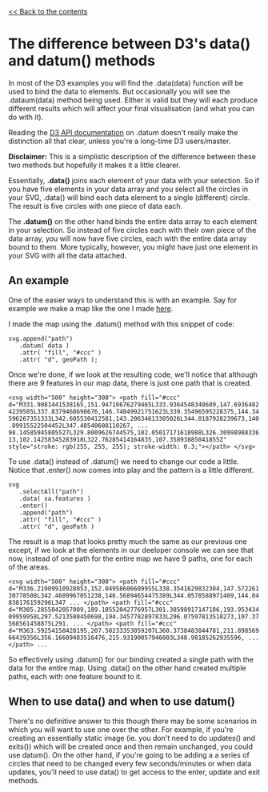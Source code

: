[<< Back to the contents](http://github.com/alastairotter/data-visualisation-notes)

# The difference between D3's data() and datum() methods

In most of the D3 examples you will find the .data(data) function will be used to bind the data to elements. But occasionally you will see the .dataum(data) method being used. Either is valid but they will each produce different results which will affect your final visualisation (and what you can do with it).

Reading the [D3 API documentation](https://github.com/d3/d3-selection/blob/master/README.md#selection_datum) on .datum doesn't really make the distinction all that clear, unless you're a long-time D3 users/master.

**Disclaimer:** This is a simplistic description of the difference between these two methods but hopefully it makes it a little clearer.

Essentially, **.data()** joins each element of your data with your selection. So if you have five elements in your data array and you select all the circles in your SVG, .data() will bind each data element to a single (different) circle. The result is five circles with one piece of data each.

The **.datum()** on the other hand binds the entire data array to each element in your selection. So instead of five circles each with their own piece of the data array, you will now have five circles, each with the entire data array bound to them. More typically, however, you might have just one element in your SVG with all the data attached.

## An example

One of the easier ways to understand this is with an example. Say for example we make a map like the one I made [here](fit-a-d3-map-to-a-container-div.md).

I made the map using the .datum() method with this snippet of code:

    svg.append("path")
       .datum( data )
       .attr( "fill", "#ccc" )
       .attr( "d", geoPath );


Once we're done, if we look at the resulting code, we'll notice that although there are 9 features in our map data, there is just one path that is created.

`<svg width="500" height="300"> <path fill="#ccc" d="M331.9081441538165,151.94710676279465L333.9364548340689,147.69364824239585L337.8379468698676,146.74049921751623L339.35496595228375,144.34596267351333L342.605530412581,143.20634613305026L344.0187928239673,140.89915522504452L347.48540608110267, ... 98.14585945805527L329.8009626744575,102.05017171618988L326.3099898833613,102.14258345283918L322.76285414164835,107.35893885041855Z" style="stroke: rgb(255, 255, 255); stroke-width: 0.3;"></path> </svg>`

To use .data() instead of .datum() we need to change our code a little. Notice that .enter() now comes into play and the pattern is a little different.

    svg
       .selectAll("path")
       .data( sa.features )
       .enter()
       .append("path")
       .attr( "fill", "#ccc" )
       .attr( "d", geoPath )


The result is a map that looks pretty much the same as our previous one except, if we look at the elements in our deeloper console we can see that now, instead of one path for the entire map we have 9 paths, one for each of the areas.

`<svg width="500" height="300"> <path fill="#ccc" d="M336.21909910928053,152.04958606609955L338.3541629832304,147.57226130778508L342.4609967051238,146.56894654475389L344.0578588971409,144.04838176159296L347 ... </path> <path fill="#ccc" d="M305.2855842057009,189.18552042776957L301.38598917147186,193.95343409959958L297.5213580450698,194.3457782897833L296.07597813510273,197.37568561458875L291. ... </path> <path fill="#ccc" d="M363.59254158428195,207.50233353059207L360.3738483844781,211.89856966439356L356.16609483516476,215.93190057946003L348.98185262935596, ... </path> ...`

So effectively using .datum() for our binding created a single path with the data for the entire map. Using .data() on the other hand created multiple paths, each with one feature bound to it.

## When to use data() and when to use datum()

There's no definitive answer to this though there may be some scenarios in which you will want to use one over the other. For example, if you're creating an essentially static image (ie. you don't need to do updates() and exits()) which will be created once and then remain unchanged, you could use datum(). On the other hand, if you're going to be adding a a series of circles that need to be changed every few seconds/minutes or when data updates, you'll need to use data() to get access to the enter, update and exit methods.
